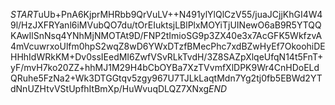 $START$uUb+PnA6KjprMHRbb9QrVuLV++N491ylYlQlCzV55/juaJCjjKhGI4W49l/HzJXFRYanl6iMVubQO7du/tOrEIuktsjLBlPlxMOYiTjUINewO6aB9R5YTQQKAwIlSnNsq4YNhMjNMOTAt9D/FNP2tImioSG9p3ZX40e3x7AcGFK5WkfzvA4mVcuwrxoUlfm0hpS2wqZ8wD6YWxDTzfBMecPhc7xdBZwHyEf7OkoohiDEHHhIdWRkKM+Dv0ssIEedMI6ZwfVSvRLkTvdH/3Z8SAZpXlqeUfqN14t5FnT+yF/mvH7ko20ZZ+hhMJ1M29H4bCbOYBa7XzTVvmfXlDPK9Wr4CnHDoELdQRuhe5FzNa2+Wk3DTGGtqv5zgy967U7TJLkLaqtMdn7Yg2tj0fb5EBWd2YTdNnUZHtvVStUpfhItBmXp/HuWvuqDLQZ7XNxg$END$